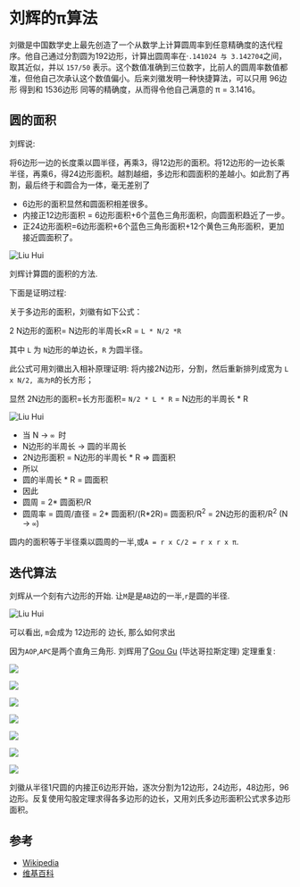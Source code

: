 
# 刘辉的π算法

刘徽是中国数学史上最先创造了一个从数学上计算圆周率到任意精确度的迭代程序。他自己通过分割圆为192边形，计算出圆周率在·`.141024 与 3.142704`之间，取其近似，并以 `157/50` 表示。这个数值准确到三位数字，比前人的圆周率数值都准，但他自己次承认这个数值偏小。后来刘徽发明一种快捷算法，可以只用 96边形 得到和 1536边形 同等的精确度，从而得令他自己满意的 π = 3.1416。

## 圆的面积

刘辉说: 

将6边形一边的长度乘以圆半径，再乘3，得12边形的面积。将12边形的一边长乘半径，再乘6，得24边形面积。越割越细，多边形和圆面积的差越小。如此割了再割，最后终于和圆合为一体，毫无差别了

- 6边形的面积显然和圆面积相差很多。
- 内接正12边形面积 = 6边形面积+6个蓝色三角形面积，向圆面积趋近了一步。
- 正24边形面积=6边形面积+6个蓝色三角形面积+12个黄色三角形面积，更加接近圆面积了。

![Liu Hui](https://upload.wikimedia.org/wikipedia/commons/6/69/Cutcircle2.svg)

刘辉计算圆的面积的方法. 

下面是证明过程: 

关于多边形的面积，刘徽有如下公式：

2 N边形的面积= N边形的半周长×R = `L * N/2 *R`

其中 `L` 为  `N`边形的单边长，`R` 为圆半径。

此公式可用刘徽出入相补原理证明: 将内接2N边形，分割，然后重新排列成宽为 `L x N/2, 高为R`的长方形；

显然 2N边形的面积=长方形面积= `N/2 * L * R` = N边形的半周长 * R

![Liu Hui](https://upload.wikimedia.org/wikipedia/commons/9/95/Cutcircle.svg)

- 当 N -> `∞ `时
- N边形的半周长 -> 圆的半周长
- 2N边形面积 = N边形的半周长 * R => 圆面积
- 所以
- 圆的半周长 * R = 圆面积
- 因此
- 圆周 = 2* 圆面积/R
- 圆周率 = 圆周/直径 = 2* 圆面积/(R*2R)= 圆面积/R<sup>2</sup> = 2N边形的面积/R<sup>2</sup> (N -> `∞`)

圆内的面积等于半径乘以圆周的一半,或`A = r x C/2 = r x r x π`. 

## 迭代算法

刘辉从一个刻有六边形的开始. 让`M`是是`AB`边的一半,`r`是圆的半径. 

![Liu Hui](https://upload.wikimedia.org/wikipedia/commons/4/46/Liuhui_geyuanshu.svg)

可以看出, `m`会成为 12边形的 边长, 那么如何求出

因为`AOP`,`APC`是两个直角三角形. 刘辉用了[Gou Gu](https://en.wikipedia.org/wiki/Pythagorean_theorem) (毕达哥拉斯定理) 定理重复: 

![](https://wikimedia.org/api/rest_v1/media/math/render/svg/dbfc192c78539c3901c7bad470302ededb76f813)

![](https://wikimedia.org/api/rest_v1/media/math/render/svg/ccd12a402367c2d6614c88e75006d50bfc3a9929)

![](https://wikimedia.org/api/rest_v1/media/math/render/svg/65d77869fc02c302d2d46d45f75ad7e79ae524fb)

![](https://wikimedia.org/api/rest_v1/media/math/render/svg/a7a0d0d7f505a0f434e5dd80c2fef6d2b30d6100)

![](https://wikimedia.org/api/rest_v1/media/math/render/svg/c31b9acf38f9d1a248d4023c3bf286bd03007f37)

![](https://wikimedia.org/api/rest_v1/media/math/render/svg/0dee798efb0b1e3e64d6b3542106cb3ecaa4a383)

![](https://wikimedia.org/api/rest_v1/media/math/render/svg/3ffeafe88d2983b364ad3442746063e3207fe842)

刘徽从半径1尺圆的内接正6边形开始，逐次分割为12边形，24边形，48边形，96边形。反复使用勾股定理求得各多边形的边长，又用刘氏多边形面积公式求多边形面积。

## 参考

-   [Wikipedia](https://en.wikipedia.org/wiki/Liu_Hui%27s_%CF%80_algorithm)
-   [维基百科][zh]

[zh]: https://zh.wikipedia.org/wiki/%E5%89%B2%E5%9C%86%E6%9C%AF_(%E5%88%98%E5%BE%BD)
